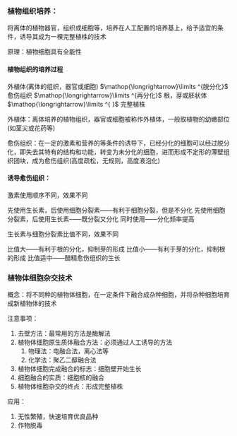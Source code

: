 ### 植物组织培养：

将离体的植物器官，组织或细胞等，培养在人工配置的培养基上，给予适宜的条件，诱导其成为一棵完整植株的技术

原理：植物细胞具有全能性

#### 植物组织的培养过程

外植体(离体的组织，器官或细胞) $\mathop{\longrightarrow}\limits ^{脱分化}$ 愈伤组织 $\mathop{\longrightarrow}\limits ^{再分化}$  根，芽或胚状体 $\mathop{\longrightarrow}\limits ^{ }$ 完整植株

外植体：离体培养的植物组织，器官或细胞被称作外植体，一般取植物的幼嫩部位(如茎尖或花药等)

愈伤组织：在一定的激素和营养的等条件的诱导下，已经分化的细胞可以经过脱分化，即失去其特有的结构和功能，转变为未分化的细胞，进而形成不定形的薄壁组织团块，成为愈伤组织(高度疏松，无规则，高度液泡化)

#### 诱导愈伤组织：

激素使用顺序不同，效果不同

先使用生长素，后使用细胞分裂素——有利于细胞分裂，但是不分化
先使用细胞分裂素，后使用生长素——既分裂又分化
同时使用——分化频率提高


生长素与细胞分裂素比值不同，效果不同

比值大——有利于根的分化，抑制芽的形成
比值小——有利于芽的分化，抑制根的形成
比值适中——醋精愈伤组织的生长


### 植物体细胞杂交技术

概念：将不同种的植物体细胞，在一定条件下融合成杂种细胞，并将杂种细胞培育成新植物体的技术

注意事项：
1. 去壁方法：最常用的方法是酶解法
2. 植物体细胞原生质体融合方法：必须通过人工诱导的方法
   1. 物理法：电融合法，离心法等
   2. 化学法：聚乙二醇融合法
3. 植物体细胞完成融合的标志：细胞壁开始生长
4. 细胞融合的实质：细胞核的融合
5. 植物体细胞杂交的终点：形成完整植株

应用：
1. 无性繁殖，快速培育优良品种
2. 作物脱毒

